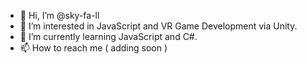 - 👋 Hi, I’m @sky-fa-ll
- 👀 I’m interested in JavaScript and VR Game Development via Unity.
- 🌱 I’m currently learning JavaScript and C#.
- 📫 How to reach me ( adding soon )

<!---
sky-fa-ll/sky-fa-ll is a ✨ special ✨ repository because its `README.md` (this file) appears on your GitHub profile.
You can click the Preview link to take a look at your changes.
--->
